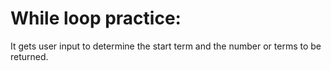 # While loop practice:
It gets user input to determine the start term and the number or terms to be returned.
